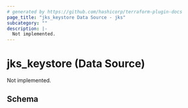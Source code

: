 ```yaml
---
# generated by https://github.com/hashicorp/terraform-plugin-docs
page_title: "jks_keystore Data Source - jks"
subcategory: ""
description: |-
  Not implemented.
---
```


# jks_keystore (Data Source)

Not implemented.



<!-- schema generated by tfplugindocs -->
## Schema
